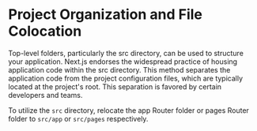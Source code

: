 # Project Organization and File Colocation

Top-level folders, particularly the src directory, can be used to structure your application. Next.js endorses the widespread practice of housing application code within the src directory. This method separates the application code from the project configuration files, which are typically located at the project's root. This separation is favored by certain developers and teams.

To utilize the `src` directory, relocate the app Router folder or pages Router folder to `src/app` or `src/pages` respectively.
